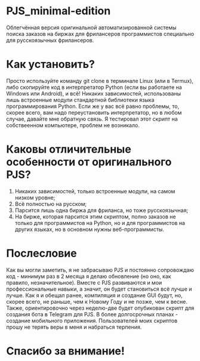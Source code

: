 # PJS_minimal-edition
Облегчённая версия оригинальной автоматизированной системы поиска заказов на биржах для фрилансеров программистов специально для русскоязычных фрилансеров.

# Как установить?
Просто используйте команду git clone в терминале Linux (или в Termux), либо скопируйте код в интерпретатор Python (если вы работаете на Windows или Android), и всё!
Никаких зависимостей, использованы лишь встроенные модули стандартной библиотеки языка программирования Python. Если же у вас всё равно проблемы, то, скорее всего, вам надо переустановить интерпретатор, но в любом случае, давайте мне обратную связь. Я тестировал этот скрипт на собствеенном компьютере, проблем не возникало.

# Каковы отличительные особенности от оригинального PJS?
1. Никаких зависимостей, только встроенные модули, на самом низком уровне;
2. Всё полностью на русском;
3. Парсится лишь одна биржа для фриланса, но тоже русскоязычная;
4. На бирже, которая парсится этим скриптом, полно заказов не только для программистов на Python, но и для программистов на других языках, но в основном нужны веб-программисты.

# Послесловие
Как вы могли заметить, я не забрасываю PJS и постоянно сопровождаю код - минимум раз в 2 месяца я делаю обновление (но оно, как правило, незначительное). Вместе с PJS развиваются и мои профессиональные навыки, а значит, он будет становиться всё лучше и лучше. Как я и обещал ранее, компиляция и создание GUI будут, но, скорее всего, не раньше, чем к Новому Году и не позже, чем к весне. Также, ориентировочно через неделю-две будет опубикован скрипт для создания бота в Telegram для PJS. В более долгосрочных планах - создание мобильного приложения. Пользователей моих скриптов прошу не терять веры в меня и набраться терпения.

# Спасибо за внимание!

